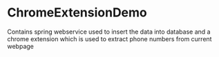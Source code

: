# ChromeExtensionDemo
Contains spring webservice used to insert the data into database and a chrome extension which is used to extract phone numbers from current webpage
